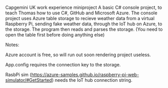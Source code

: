Capgemini UK work experience miniproject
A basic C# console project, to teach Thomas how to use C#, GitHub and Microsoft Azure.
The console project uses Azure table storage to recieve weather data from a virtual Raspberry Pi, sending fake weather data, through the 
IoT hub on Azure, to the storage. The program then reads and parses the storage. (You need to open the table first before doing anything 
else)

Notes:

Azure account is free, so will run out soon rendering project useless.

App.config requires the connection key to the storage.

RasbPi sim (https://azure-samples.github.io/raspberry-pi-web-simulator/#GetStarted) needs the IoT hub connection string.
